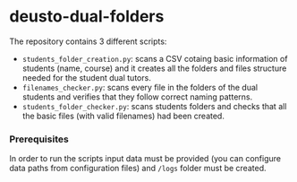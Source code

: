 # deusto-dual-folders

The repository contains 3 different scripts:
- `students_folder_creation.py`: scans a CSV cotaing basic information of students (name, course) and it creates all the folders and files structure needed for the student dual tutors.
- `filenames_checker.py`: scans every file in the folders of the dual students and verifies that they follow correct naming patterns.
- `students_folder_checker.py`: scans students folders and checks that all the basic files (with valid filenames) had been created.

### Prerequisites
In order to run the scripts input data must be provided (you can configure data paths from configuration files) and `/logs` folder must be created.
